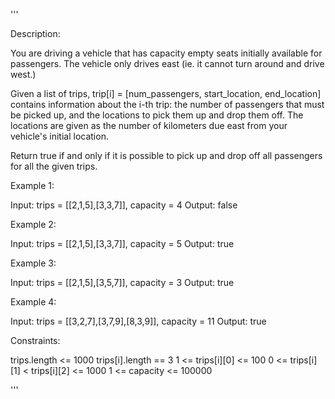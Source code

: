 '''

Description:

You are driving a vehicle that has capacity empty seats initially available for passengers.  The vehicle only drives east (ie. it cannot turn around and drive west.)

Given a list of trips, trip[i] = [num_passengers, start_location, end_location] contains information about the i-th trip: the number of passengers that must be picked up, and the locations to pick them up and drop them off.  The locations are given as the number of kilometers due east from your vehicle's initial location.

Return true if and only if it is possible to pick up and drop off all passengers for all the given trips. 

 

Example 1:

Input: trips = [[2,1,5],[3,3,7]], capacity = 4
Output: false



Example 2:

Input: trips = [[2,1,5],[3,3,7]], capacity = 5
Output: true



Example 3:

Input: trips = [[2,1,5],[3,5,7]], capacity = 3
Output: true



Example 4:

Input: trips = [[3,2,7],[3,7,9],[8,3,9]], capacity = 11
Output: true
 
 

Constraints:

trips.length <= 1000
trips[i].length == 3
1 <= trips[i][0] <= 100
0 <= trips[i][1] < trips[i][2] <= 1000
1 <= capacity <= 100000

'''